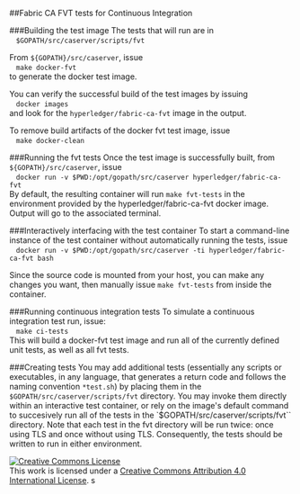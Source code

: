 ##Fabric CA FVT tests for Continuous Integration<br>

###Building the test image
The tests that will run are in  
&nbsp;&nbsp;&nbsp;``$GOPATH/src/caserver/scripts/fvt``  

From ``${GOPATH}/src/caserver``, issue  
&nbsp;&nbsp;&nbsp;``make docker-fvt``  
to generate the docker test image.

You can verify the successful build of the test images by issuing  
&nbsp;&nbsp;&nbsp;``docker images``  
and look for the ``hyperledger/fabric-ca-fvt`` image in the output.  

To remove build artifacts of the docker fvt test image, issue  
&nbsp;&nbsp;&nbsp;``make docker-clean``<br>

###Running the fvt tests
Once the test image is successfully built, from ``${GOPATH}/src/caserver``, issue  
&nbsp;&nbsp;&nbsp;``docker run -v $PWD:/opt/gopath/src/caserver hyperledger/fabric-ca-fvt``  
By default, the resulting container will run ``make fvt-tests`` in the environment provided by the hyperledger/fabric-ca-fvt docker image. Output will go to the associated terminal.<br>

###Interactively interfacing with the test container
To start a command-line instance of the test container without automatically running the tests, issue  
&nbsp;&nbsp;&nbsp;``docker run -v $PWD:/opt/gopath/src/caserver -ti hyperledger/fabric-ca-fvt bash``

Since the source code is mounted from your host, you can make any changes you want, then manually issue ``make fvt-tests`` from inside the container.<br>

###Running continuous integration tests
To simulate a continuous integration test run, issue:  
&nbsp;&nbsp;&nbsp;``make ci-tests``  
This will build a docker-fvt test image and run all of the currently defined unit tests, as well as all fvt tests.<br>

###Creating tests
You may add additional tests (essentially any scripts or executables, in any language, that generates a return code and follows the naming convention `*test.sh`) by placing them in the ``$GOPATH/src/caserver/scripts/fvt`` directory. You may invoke them directly within an interactive test container, or rely on the image's default command to succesively run all of the tests in the `$GOPATH/src/caserver/scripts/fvt`` directory. Note that each test in the fvt directory will be run twice: once using TLS and once without using TLS. Consequently, the tests should be written to run in either environment.

<a rel="license" href="http://creativecommons.org/licenses/by/4.0/"><img alt="Creative Commons License" style="border-width:0" src="https://i.creativecommons.org/l/by/4.0/88x31.png" /></a><br />This work is licensed under a <a rel="license" href="http://creativecommons.org/licenses/by/4.0/">Creative Commons Attribution 4.0 International License</a>.
s
